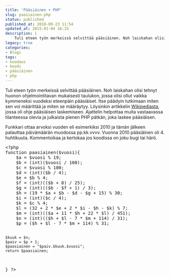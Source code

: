 ```yaml
---
title: 'Pääsiäinen + PHP'
slug: paasiainen-php
status: published
published_at: 2010-09-23 11:54
updated_at: 2015-01-04 16:15
description: |
    Tuli eteen työn merkeissä selvittää pääsiäinen. Noh laiskahan olisi tehnyt huonon ohjelmointitavan mukaisesti taulukon, jossa olisi ollut vaikka kymmeneksi vuodeksi eteenpäin pääsiäiset. Itse päädyin tutkimaan miten sen voi määrittää ja miten se määräytyy. Löysinkin artikkelin Wikipediasta, jossa oli ohje pääsiäisen laskemiseen. Ajattelin helpottaa muita vastaavassa tilanteessa olevia ja julkaista pienen PHP pätkän, joka laskee pääsiäisen.… Jatka lukemista Pääsiäinen + PHP
legacy: true
categories:
- Blogi
tags:
- koodaus
- koodi
- pääsiäinen
- php
---
```


<p>Tuli eteen työn merkeissä selvittää pääsiäinen. Noh laiskahan olisi tehnyt huonon ohjelmointitavan mukaisesti taulukon, jossa olisi ollut vaikka kymmeneksi vuodeksi eteenpäin pääsiäiset. Itse päädyin tutkimaan miten sen voi määrittää ja miten se määräytyy. Löysinkin artikkelin <a href="http://fi.wikipedia.org/wiki/P%C3%A4%C3%A4si%C3%A4inen#P.C3.A4iv.C3.A4m.C3.A4.C3.A4r.C3.A4n_laskeminen" target="_blank">Wikipediasta</a>, jossa oli ohje pääsiäisen laskemiseen. Ajattelin helpottaa muita vastaavassa tilanteessa olevia ja julkaista pienen PHP pätkän, joka laskee pääsiäisen.</p>
<p>Funkkari ottaa arvoksi vuoden eli esimerkiksi 2010 ja tämän jälkeen palauttaa päivämäärän muodossa pp.kk.vvvv. Vuonna 2010 pääsiäinen oli 4. huhtikuuta. Kommentoikaa ja kertokaa jos koodissa on joku bugi tai härö.</p>
<pre>&lt;?php
function paasiainen($vuosi){
	$a = $vuosi % 19;
	$b = (int)($vuosi / 100);
	$c = $vuosi % 100;
	$d = (int)($b / 4);
	$e = $b % 4;
	$f = (int)(($b + 8) / 25);
	$g = (int)(($b - $f + 1) / 3);
	$h = (19 * $a + $b - $d - $g + 15) % 30;
	$i = (int)($c / 4);
	$k = $c % 4;
	$l = (32 + 2 * $e + 2 * $i - $h - $k) % 7;
	$m = (int)(($a + 11 * $h + 22 * $l) / 451);
	$n = (int)(($h + $l - 7 * $m + 114) / 31);
	$p = ($h + $l - 7 * $m + 114) % 31;

	$kuuk = $n;
	$paiv = $p + 1;
	$paasiainen = "$paiv.$kuuk.$vuosi";
	return $paasiainen;
}
?&gt;</pre>